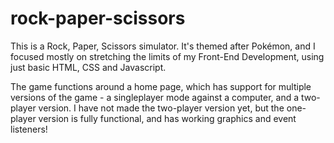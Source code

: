 # rock-paper-scissors

This is a Rock, Paper, Scissors simulator. It's themed after Pokémon, and I focused mostly on stretching the limits of my Front-End Development, using just basic HTML, CSS and Javascript.

The game functions around a home page, which has support for multiple versions of the game - a singleplayer mode against a computer, and a two-player version. I have not made the two-player version yet, but the one-player version is fully functional, and has working graphics and event listeners!